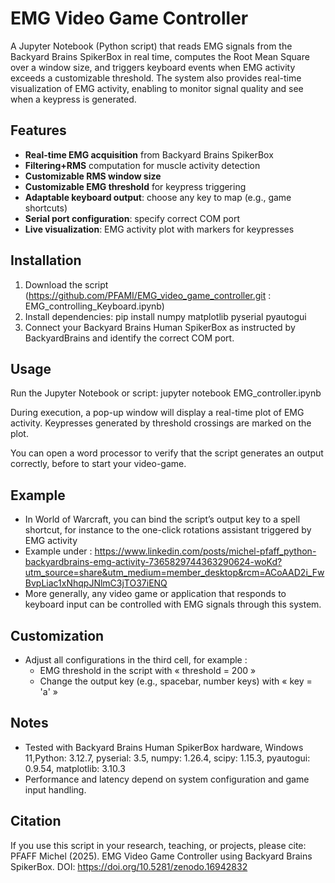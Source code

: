 # EMG Video Game Controller

A Jupyter Notebook (Python script) that reads EMG signals from the Backyard Brains SpikerBox in real time, computes the Root Mean Square over a window size, and triggers keyboard events when EMG activity exceeds a customizable threshold. The system also provides real-time visualization of EMG activity, enabling to monitor signal quality and see when a keypress is generated.

## Features
- **Real-time EMG acquisition** from Backyard Brains SpikerBox
- **Filtering+RMS** computation for muscle activity detection
- **Customizable RMS window size**  
- **Customizable EMG threshold** for keypress triggering  
- **Adaptable keyboard output**: choose any key to map (e.g., game shortcuts)  
- **Serial port configuration**: specify correct COM port  
- **Live visualization**: EMG activity plot with markers for keypresses  

## Installation

1. Download the script (https://github.com/PFAMI/EMG_video_game_controller.git : EMG_controlling_Keyboard.ipynb)
2. Install dependencies: pip install numpy matplotlib pyserial pyautogui
3. Connect your Backyard Brains Human SpikerBox as instructed by BackyardBrains and identify the correct COM port.

## Usage

Run the Jupyter Notebook or script: jupyter notebook EMG_controller.ipynb

During execution, a pop-up window will display a real-time plot of EMG activity. Keypresses generated by threshold crossings are marked on the plot.

You can open a word processor to verify that the script generates an output correctly, before to start your video-game.

## Example
* In World of Warcraft, you can bind the script’s output key to a spell shortcut, for instance to the one-click rotations assistant triggered by EMG activity
* Example under : https://www.linkedin.com/posts/michel-pfaff_python-backyardbrains-emg-activity-7365829744363290624-woKd?utm_source=share&utm_medium=member_desktop&rcm=ACoAAD2i_FwBvpLiac1xNhqpJNlmC3jTO37iENQ
* More generally, any video game or application that responds to keyboard input can be controlled with EMG signals through this system.

## Customization
- Adjust all configurations in the third cell, for example :
  - EMG threshold in the script with « threshold = 200 »
  - Change the output key (e.g., spacebar, number keys) with « key = 'a' »

## Notes
- Tested with Backyard Brains Human SpikerBox hardware, Windows 11,Python: 3.12.7, pyserial: 3.5, numpy: 1.26.4, scipy: 1.15.3, pyautogui: 0.9.54, matplotlib: 3.10.3
- Performance and latency depend on system configuration and game input handling.

## Citation

If you use this script in your research, teaching, or projects, please cite:
PFAFF Michel (2025). EMG Video Game Controller using Backyard Brains SpikerBox. DOI: https://doi.org/10.5281/zenodo.16942832
